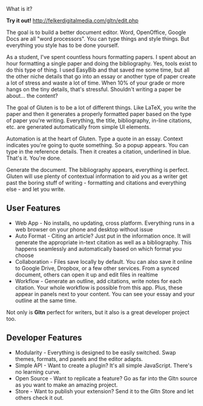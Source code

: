 What is it?

**Try it out!** http://felkerdigitalmedia.com/gltn/edit.php

The goal is to build a better document editor. Word, OpenOffice, Google Docs are all "word processors". You can type things and style things.
But everything you style has to be done yourself.

As a student, I've spent countless hours formatting papers. I spent about an hour formatting a single paper and doing the bibliography.
Yes, tools exist to do this type of thing. I used EasyBib and that saved me some time, but all the other niche details that go into an essay
or another type of paper create a lot of stress and waste a lot of time. When 10% of your grade or more hangs on the tiny details, that's stressful.
Shouldn't writing a paper be about... the content?

The goal of Gluten is to be a lot of different things. Like LaTeX, you write the paper and then it generates a properly formatted paper
based on the type of paper you're writing. Everything, the title, bibliography, in-line citations, etc. are generated automatically from
simple UI elements. 

Automation is at the heart of Gluten. Type a quote in an essay. Context indicates you're going to quote something. So a popup appears.
You can type in the reference details. Then it creates a citation, underlined in blue. That's it. You're done. 

Generate the document. The bibliography appears, everything is perfect. Gluten will use plenty of contextual information to aid you as a writer get
past the boring stuff of writing - formatting and citations and everything else - and let you write.

## User Features
* Web App - No installs, no updating, cross platform. Everything runs in a web browser on your phone and desktop without issue
* Auto Format - Citing an article? Just put in the information once. It will generate the appropriate in-text citation as well as a bibliography. This happens seamlessly and automatically based on which format you choose
* Collaboration - Files save locally by default. You can also save it online to Google Drive, Dropbox, or a few other services. From a synced document, others can open it up and edit files in realtime
* Workflow - Generate an outline, add citations, write notes for each citation. Your whole workflow is possible from this app. Plus, these appear in panels next to your content. You can see your essay and your outline at the same time.

Not only is **Gltn** perfect for writers, but it also is a great developer project too.

## Developer Features
* Modularity - Everything is designed to be easily switched. Swap themes, formats, and panels and the editor adapts.
* Simple API - Want to create a plugin? It's all simple JavaScript. There's no learning curve.
* Open Source - Want to replicate a feature? Go as far into the Gltn source as you want to make an amazing project.
* Store - Want to publish your extension? Send it to the Gltn Store and let others check it out.